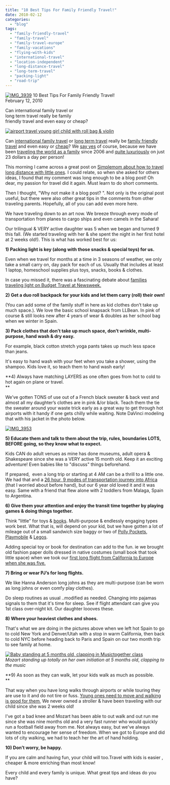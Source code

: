 ```yaml
---
title: "10 Best Tips For Family Friendly Travel!"
date: 2010-02-12
categories: 
  - "blog"
tags: 
  - "family-friendly-travel"
  - "family-travel"
  - "family-travel-europe"
  - "family-vacations"
  - "flying-with-kids"
  - "international-travel"
  - "location-independent"
  - "long-distance-travel"
  - "long-term-travel"
  - "packing-light"
  - "road-trip"
---
```


[![IMG_3939](https://pub-ac94b3f306b24c0dba4238943c97f2e1.r2.dev/6a00e5502a950788330120a8924910970b.jpg)](https://pub-ac94b3f306b24c0dba4238943c97f2e1.r2.dev/6a00e5502a950788330120a8924910970b.jpg) 10 Best Tips For Family Friendly Travel!  
February 12, 2010

Can international family travel or  
long term travel really be family  
friendly travel and even easy or cheap? 

<!--more-->

[![airport travel young girl child with roll bag & violin](https://pub-ac94b3f306b24c0dba4238943c97f2e1.r2.dev/6a00e5502a950788330120a8924a06970b.jpg "airport travel young girl child with roll bag & violin")](https://pub-ac94b3f306b24c0dba4238943c97f2e1.r2.dev/6a00e5502a950788330120a8924a06970b.jpg)  

Can [international family travel](http://soultravelers3new.local/2009/04/how-to-travel-the-world-as-a-digital-nomad-family.html) or [long term travel](http://soultravelers3new.local/2008/06/how-to-do-exten.html) really be [family friendly travel](http://soultravelers3new.local/2008/05/top-10-family-t.html) and even easy or [cheap](http://soultravelers3new.local/2008/09/how-to-eat-heal.html)? We [say yes](http://soultravelers3new.local/2009/05/how-to-be-a-world-traveling-fashionista.html) of course, because we have been [traveling the world as a family](http://soultravelers3new.local/2008/12/where-in-heaven.html#more) since 2006 and [quite luxuriously](http://soultravelers3new.local/2009/03/heavenly-month-in-santorini-greece.html#more) on just 23 dollars a day per person!

This morning I came across a great post on [Simplemom about how to travel long distance with little ones](http://simplemom.net/how-to-travel-long-distances-with-little-ones-and-not-go-insane/#more-5366). I could relate, so when she asked for others ideas, I found that my comment was long enough to be a blog post! Oh dear, my passion for travel did it again. Must learn to do short comments.

Then I thought, "Why not make it a blog post? ". Not only is the original post useful, but there were also other great tips in the comments from other traveling parents. Hopefully, all of you can add even more here.

We have traveling down to an art now. We breeze through every mode of transportation from planes to cargo ships and even camels in the Sahara! 

Our trilingual & VERY active daughter was 5 when we began and turned 9 this fall. (We started traveling with her & she spent the night in her first hotel at 2 weeks old!). This is what has worked best for us:

**1) Packing light is key (along with those snacks & special toys) for us.**

Even when we travel for months at a time in 3 seasons of weather, we only take a small carry on, day pack for each of us. Usually that includes at least 1 laptop, homeschool supplies plus toys, snacks, books & clothes.

In case you missed it, there was a fascinating debate about [families traveling light on Budget Travel at Newsweek.](http://current.newsweek.com/budgettravel/2010/02/family_travel_stop_telling_us.html)

**2) Get a duo roll backpack for your kids and let them carry (roll) their own!**

(You can add some of the family stuff in here as kid clothes don’t take up much space.). We love the basic school knapsack from LLBean. In pink of course & still looks new after 4 years of wear & doubles as her school bag when we winter in Spain.

**3) Pack clothes that don’t take up much space, don’t wrinkle, multi-purpose, hand wash & dry easy.**

For example, black cotton stretch yoga pants takes up much less space than jeans.

It's easy to hand wash with your feet when you take a shower, using the shampoo. Kids love it, so teach them to hand wash early! 

**4) Always have matching LAYERS as one often goes from hot to cold to hot again on plane or travel.  
**

We’ve gotten TONS of use out of a French black sweater & back vest and almost all my daughter’s clothes are in pink &/or black. Teach them the tie the sweater around your waste trick early as a great way to get through hot airports with it handy if one gets chilly while waiting. Note DaVinci modeling that with his jacket in the photo below.

[![IMG_3953](https://pub-ac94b3f306b24c0dba4238943c97f2e1.r2.dev/6a00e5502a950788330120a8933962970b.jpg)](https://pub-ac94b3f306b24c0dba4238943c97f2e1.r2.dev/6a00e5502a950788330120a8933962970b.jpg)  

**5) Educate them and talk to them about the trip, rules, boundaries LOTS, BEFORE going, so they know what to expect.**

Kids CAN do adult venues as mine has done museums, adult opera & Shakespeare since she was a VERY active 15 month old. Keep it an exciting adventure! Even babies like to "discuss" things beforehand.

If prepared,  even a long trip or starting at 4 AM can be a thrill to a little one. We had that and a [26 hour, 9 modes of transportation journey into Africa (](http://soultravelers3new.local/2007/03/long-day-into-a.html#more)that I worried about before hand), but our 6 year old loved it and it was easy. Same with a friend that flew alone with 2 toddlers from Malaga, Spain to Argentina.

**6) Give them your attention and enjoy the transit time together by playing games & doing things together.**

Think "little" for toys & [books](https://pub-ac94b3f306b24c0dba4238943c97f2e1.r2.dev/soultravelers3/books_travel_books_for_kids/index.html). Multi-purpose & endlessly engaging types work best. What that is, will depend on your kid, but we have gotten a lot of mileage out of a small sandwich size baggy or two of [Polly Pockets](http://www.amazon.com/Pocket-Fashion-Frenzy-Camping-Fashions/dp/B001TITOAE/ref=sr_1_15?ie=UTF8&s=toys-and-games&qid=1265995313&sr=8-15), [Playmobile](http://www.amazon.com/Playmobil-Family-Camper-by/dp/B0007VDO2I/ref=sr_1_9?ie=UTF8&s=toys-and-games&qid=1265995443&sr=8-9) & [Legos](http://www.amazon.com/LEGO-4579773-Brick-Box/dp/B000NOC49I/ref=sr_1_6?ie=UTF8&s=toys-and-games&qid=1265995565&sr=1-6).

Adding special toy or book for destination can add to the fun. ie we brought old fashion paper dolls dressed in native costumes (small book that took little space) when we took our [first long flight from California to Europe when she was five.](http://soultravelers3new.local/2006/08/the-long-flight.html#more)

**7) Bring or wear PJ’s for long flights.**

We like Hanna Anderson long johns as they are multi-purpose (can be worn as long johns or even comfy play clothes).

Do sleep routines as usual ..modified as needed. Changing into pajamas signals to them that it's time for sleep. See if flight attendant can give you 1st class over-night kit. Our daughter loooves these.

**8) Where your heaviest clothes and shoes.**

That's what we are doing in the pictures above when we left hot Spain to go to cold New York and Denver/Utah with a stop in warm California, then back to cold NYC before heading back to Paris and Spain on our two month trip to see family at home.

[![Baby standing at 5 months old, clapping in Musictogether class](https://pub-ac94b3f306b24c0dba4238943c97f2e1.r2.dev/6a00e5502a9507883301287795d903970c.jpg "Baby standing at 5 months old, clapping in Musictogether class")](https://pub-ac94b3f306b24c0dba4238943c97f2e1.r2.dev/6a00e5502a9507883301287795d903970c.jpg)  
_Mozart standing up totally on her own initiation at 5 months old_, _clapping to the music_

**9) As soon as they can walk, let your kids walk as much as possible.  
**

That way when you have long walks through airports or while touring they are use to it and do not tire or fuss. [Young ones need to move and walking is good for them](http://findarticles.com/p/articles/mi_qn4176/is_20031102/ai_n14565735/), We never owned a stroller & have been traveling with our child since she was 2 weeks old!

I've got a bad knee and Mozart has been able to out walk and out run me since she was nine months old and a very fast runner who would quickly run a football field away from me. Not always easy, but we've always wanted to encourage her sense of freedom. When we got to Europe and did lots of city walking, we had to teach her the art of hand holding.

**10) Don’t worry, be happy.**

If you are calm and having fun, your child will too.Travel with kids is easier , cheaper & more enriching than most know!

Every child and every family is unique. What great tips and ideas do you have?

[  
](http://www.deliciousbaby.com/)
